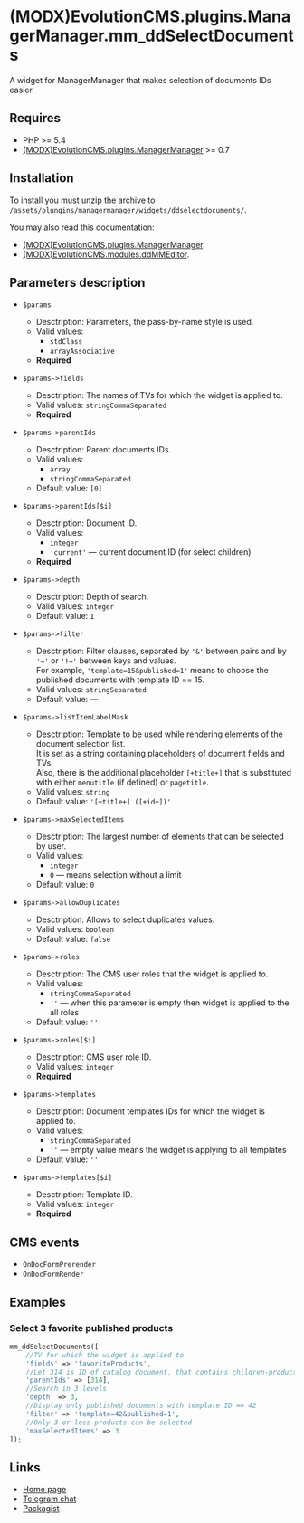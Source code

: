 # (MODX)EvolutionCMS.plugins.ManagerManager.mm_ddSelectDocuments

A widget for ManagerManager that makes selection of documents IDs easier.


## Requires

* PHP >= 5.4
* [(MODX)EvolutionCMS.plugins.ManagerManager](https://code.divandesign.biz/modx/managermanager) >= 0.7


## Installation

To install you must unzip the archive to `/assets/plungins/managermanager/widgets/ddselectdocuments/`.


You may also read this documentation:
* [(MODX)EvolutionCMS.plugins.ManagerManager](https://code.divandesign.biz/modx/managermanager).
* [(MODX)EvolutionCMS.modules.ddMMEditor](https://code.divandesign.biz/modx/ddmmeditor).


## Parameters description

* `$params`
	* Desctription: Parameters, the pass-by-name style is used.
	* Valid values:
		* `stdClass`
		* `arrayAssociative`
	* **Required**
	
* `$params->fields`
	* Desctription: The names of TVs for which the widget is applied to.
	* Valid values: `stringCommaSeparated`
	* **Required**
	
* `$params->parentIds`
	* Desctription: Parent documents IDs.
	* Valid values:
		* `array`
		* `stringCommaSeparated`
	* Default value: `[0]`
	
* `$params->parentIds[$i]`
	* Desctription: Document ID.
	* Valid values:
		* `integer`
		* `'current'` — current document ID (for select children)
	* **Required**
	
* `$params->depth`
	* Desctription: Depth of search.
	* Valid values: `integer`
	* Default value: `1`
	
* `$params->filter`
	* Desctription: Filter clauses, separated by `'&'` between pairs and by `'='` or `'!='` between keys and values.  
		For example, `'template=15&published=1'` means to choose the published documents with template ID == 15.
	* Valid values: `stringSeparated`
	* Default value: —
	
* `$params->listItemLabelMask`
	* Desctription: Template to be used while rendering elements of the document selection list.  
		It is set as a string containing placeholders of document fields and TVs.  
		Also, there is the additional placeholder `[+title+]` that is substituted with either `menutitle` (if defined) or `pagetitle`.
	* Valid values: `string`
	* Default value: `'[+title+] ([+id+])'`
	
* `$params->maxSelectedItems`
	* Desctription: The largest number of elements that can be selected by user.
	* Valid values:
		* `integer`
		* `0` — means selection without a limit
	* Default value: `0`
	
* `$params->allowDuplicates`
	* Desctription: Allows to select duplicates values.
	* Valid values: `boolean`
	* Default value: `false`
	
* `$params->roles`
	* Desctription: The CMS user roles that the widget is applied to.
	* Valid values:
		* `stringCommaSeparated`
		* `''` — when this parameter is empty then widget is applied to the all roles
	* Default value: `''`
	
* `$params->roles[$i]`
	* Desctription: CMS user role ID.
	* Valid values: `integer`
	* **Required**
	
* `$params->templates`
	* Desctription: Document templates IDs for which the widget is applied to.
	* Valid values:
		* `stringCommaSeparated`
		* `''` — empty value means the widget is applying to all templates
	* Default value: `''`
	
* `$params->templates[$i]`
	* Desctription: Template ID.
	* Valid values: `integer`
	* **Required**


## CMS events

* `OnDocFormPrerender`
* `OnDocFormRender`


## Examples


### Select 3 favorite published products

```php
mm_ddSelectDocuments([
	//TV for which the widget is applied to
	'fields' => 'favoriteProducts',
	//Let 314 is ID of catalog document, that contains children-products
	'parentIds' => [314],
	//Search in 3 levels
	'depth' => 3,
	//Display only published documents with template ID == 42
	'filter' => 'template=42&published=1',
	//Only 3 or less products can be selected
	'maxSelectedItems' => 3
]);
```


## Links

* [Home page](https://code.divandesign.biz/modx/mm_ddselectdocuments)
* [Telegram chat](https://t.me/dd_code)
* [Packagist](https://packagist.org/packages/dd/evolutioncms-plugins-managermanager-mm_ddselectdocuments)


<link rel="stylesheet" type="text/css" href="https://DivanDesign.ru/assets/files/ddMarkdown.css" />